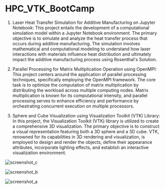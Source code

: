 # HPC_VTK_BootCamp
1. Laser Heat Transfer Simulation for Additive Manufacturing on Jupyter Notebook:
This project entails the development of a computational simulation model within a Jupyter Notebook environment. The primary objective is to simulate and analyze the heat transfer process that occurs during additive manufacturing.
The simulation involves mathematical and computational modeling to understand how laser interactions with materials influence heat distribution and ultimately impact the additive manufacturing process using Rosenthal's Solution.

2. Parallel Processing for Matrix Multiplication Operation using OpenMPI:
This project centers around the application of parallel processing techniques, specifically employing the OpenMPI framework. The core task is to optimize the computation of matrix multiplication by distributing the workload across multiple computing nodes.
Matrix multiplication is known for its computational intensity, and parallel processing serves to enhance efficiency and performance by orchestrating concurrent execution on multiple processors.

3. Sphere and Cube Visualization using Visualization Toolkit (VTK) Library:
In this project, the Visualization Toolkit (VTK) library is utilized to create a comprehensive 3D visualization. The primary objective is to construct a visual representation featuring both a 3D sphere and a 3D cube.
VTK, renowned for its capabilities in 3D rendering and visualization, is employed to design and render the objects, define their appearance attributes, incorporate lighting effects, and establish an interactive visualization environment.



![screenshot_c](https://github.com/siddhantxshirguppe/HPC_VTK_BootCamp/assets/28926200/920bd3c4-dcd6-4bcb-94b7-09a12e494de4)

![screenshot_b](https://github.com/siddhantxshirguppe/HPC_VTK_BootCamp/assets/28926200/99759db1-d0c5-4579-b94f-7d2d87c3f7d4)

![screenshot_a](https://github.com/siddhantxshirguppe/HPC_VTK_BootCamp/assets/28926200/a4f3759e-f399-4daf-919c-ffe3cf1ca459)

